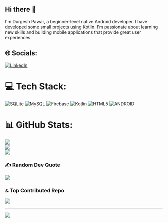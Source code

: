 ## Hi there 👋
I'm Durgesh Pawar, a beginner-level native Android developer. I have developed some small projects using Kotlin. I'm passionate about learning new skills and building mobile applications that provide great user experiences.

## 🌐 Socials:
[![LinkedIn](https://img.shields.io/badge/LinkedIn-%230077B5.svg?logo=linkedin&logoColor=white)](https://www.linkedin.com/in/durgesh-pawar-xome/) 

# 💻 Tech Stack:
![SQLite](https://img.shields.io/badge/sqlite-%2307405e.svg?style=flat-square&logo=sqlite&logoColor=white) ![MySQL](https://img.shields.io/badge/mysql-%2300f.svg?style=flat-square&logo=mysql&logoColor=white) ![Firebase](https://img.shields.io/badge/firebase-%23039BE5.svg?style=flat-square&logo=firebase) ![Kotlin](https://img.shields.io/badge/kotlin-%230095D5.svg?style=flat-square&logo=kotlin&logoColor=white) ![HTML5](https://img.shields.io/badge/html5-%23E34F26.svg?style=flat-square&logo=html5&logoColor=white) ![ANDROID](https://img.shields.io/badge/android-%2320232a.svg?style=flat-square&logo=android&logoColor=%a4c639)
# 📊 GitHub Stats:
![](https://github-readme-stats.vercel.app/api?username=Domemaestro&theme=radical&hide_border=false&include_all_commits=true&count_private=true)<br/>
![](https://github-readme-streak-stats.herokuapp.com/?user=Domemaestro&theme=radical&hide_border=false)<br/>
![](https://github-readme-stats.vercel.app/api/top-langs/?username=Domemaestro&theme=radical&hide_border=false&include_all_commits=true&count_private=true&layout=compact)

### ✍️ Random Dev Quote
![](https://quotes-github-readme.vercel.app/api?type=horizontal&theme=radical)

### 🔝 Top Contributed Repo
![](https://github-contributor-stats.vercel.app/api?username=Domemaestro&limit=5&theme=radical&combine_all_yearly_contributions=true)

---
[![](https://visitcount.itsvg.in/api?id=Domemaestro&icon=1&color=10)](https://visitcount.itsvg.in)

<!-- Proudly created with GPRM ( https://gprm.itsvg.in ) -->
